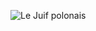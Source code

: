 ![Le Juif polonais](https://upload.wikimedia.org/wikipedia/commons/thumb/3/31/Mrs._Constance_B._Motley%2C_first_woman_Senator%2C_21st_Senatorial_District%2C_N.Y.%2C_raising_hand_in_V_sign.jpg/350px-Mrs._Constance_B._Motley%2C_first_woman_Senator%2C_21st_Senatorial_District%2C_N.Y.%2C_raising_hand_in_V_sign.jpg)